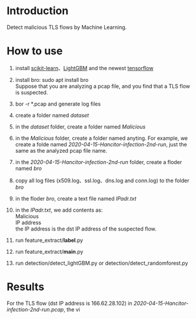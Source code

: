 # Introduction

Detect malicious TLS flows by Machine Learning.

# How to use

1. install [scikit-learn](https://scikit-learn.org/stable/)、[LightGBM](https://github.com/microsoft/LightGBM) and the newest [tensorflow](https://www.tensorflow.org/)
2. install bro: sudo apt install bro  
Suppose that you are analyzing a pcap file, and you find that a TLS flow is suspected.
3. bor -r *.pcap and generate log files
4. create a folder named *dataset*
5. in the *dataset* folder,  create a folder named *Malicious*
6. in the *Malicious* folder, create a folder named anyting. For example, we create a folde named *2020-04-15-Hancitor-infection-2nd-run*, just the same as the analyzed pcap file name.
7. in the *2020-04-15-Hancitor-infection-2nd-run* folder, create a floder named *bro*
8. copy all log files (x509.log、ssl.log、dns.log and conn.log) to the folder *bro*
9. in the floder  *bro*, create a text file named *IPadr.txt*
10. in the *IPadr.txt*,  we add contents  as:  
Malicious  
IP address  
the IP address is the dst IP address of the suspected flow.

11. run feature_extract/__label__.py
12. run feature_extract/__main__.py
13. run detection/detect_lightGBM.py or detection/detect_randomforest.py

# Results
For the TLS flow (dst IP address is 166.62.28.102)  in  *2020-04-15-Hancitor-infection-2nd-run.pcap*, the vi
